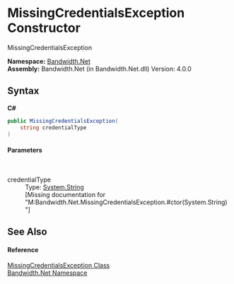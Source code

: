 ﻿# MissingCredentialsException Constructor 
 

MissingCredentialsException

**Namespace:**&nbsp;<a href ="N_Bandwidth_Net.md">Bandwidth.Net</a><br />**Assembly:**&nbsp;Bandwidth.Net (in Bandwidth.Net.dll) Version: 4.0.0

## Syntax

**C#**<br />
``` C#
public MissingCredentialsException(
	string credentialType
)
```


#### Parameters
&nbsp;<dl><dt>credentialType</dt><dd>Type: <a href="http://msdn2.microsoft.com/en-us/library/s1wwdcbf" target="_blank">System.String</a><br />\[Missing <param name="credentialType"/> documentation for "M:Bandwidth.Net.MissingCredentialsException.#ctor(System.String)"\]</dd></dl>

## See Also


#### Reference
<a href ="T_Bandwidth_Net_MissingCredentialsException.md">MissingCredentialsException Class</a><br /><a href ="N_Bandwidth_Net.md">Bandwidth.Net Namespace</a><br />